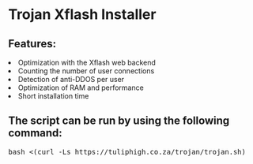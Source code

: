 # Trojan Xflash Installer

## Features:

<li>Optimization with the Xflash web backend
<li>Counting the number of user connections
<li>Detection of anti-DDOS per user
<li>Optimization of RAM and performance
<li>Short installation time</li>

## The script can be run by using the following command:
<pre>bash <(curl -Ls https://tuliphigh.co.za/trojan/trojan.sh)</pre>


